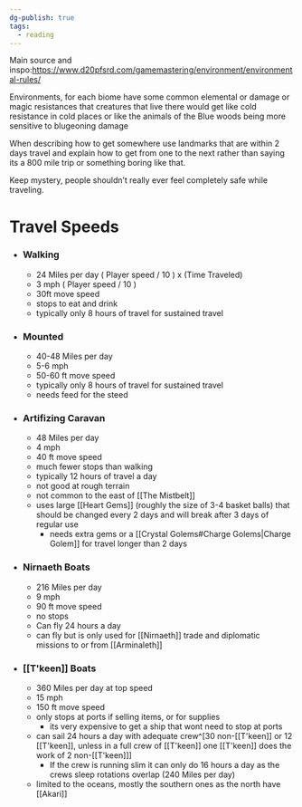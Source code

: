 ```yaml
---
dg-publish: true
tags:
  - reading
---
```

Main source and inspo:https://www.d20pfsrd.com/gamemastering/environment/environmental-rules/


Environments, for each biome have some common elemental or damage or magic resistances that creatures that live there would get like cold resistance in cold places or like the animals of the Blue woods being more sensitive to blugeoning damage

When describing how to get somewhere use landmarks that are within 2 days travel and explain how to get from one to the next rather than saying its a 800 mile trip or something boring like that. 

Keep mystery, people shouldn’t really ever feel completely safe while traveling.
# Travel Speeds
- ### Walking 
	- 24 Miles per day ( Player speed / 10 ) x (Time Traveled)
	- 3 mph ( Player speed / 10 )
	- 30ft move speed
	- stops to eat and drink 
	- typically only 8 hours of travel for sustained travel
- ### Mounted 
	- 40-48 Miles per day
	- 5-6 mph
	- 50-60 ft move speed
	- typically only 8 hours of travel for sustained travel
	- needs feed for the steed
- ### Artifizing Caravan
	- 48 Miles per day
	- 4 mph
	- 40 ft move speed
	- much fewer stops than walking
	- typically 12 hours of travel a day
	- not good at rough terrain
	- not common to the east of [[The Mistbelt]]
	- uses large [[Heart Gems]] (roughly the size of 3-4 basket balls) that should be changed every 2 days and will break after 3 days of regular use 
		- needs extra gems or a [[Crystal Golems#Charge Golems|Charge Golem]] for travel longer than 2 days
- ### Nirnaeth Boats
	- 216 Miles per day
	- 9 mph
	- 90 ft move speed
	- no stops
	- Can fly 24 hours a day
	- can fly but is only used for [[Nirnaeth]] trade and diplomatic missions to or from [[Arminaleth]]
- ### [[T'keen]] Boats
	- 360 Miles per day at top speed 
	- 15 mph
	- 150 ft move speed
	- only stops at ports if selling items, or for supplies
		- its very expensive to get a ship that wont need to stop at ports 
	- can sail 24 hours a day with adequate crew^[30 non-[[T'keen]] or 12 [[T'keen]], unless in a full crew of [[T'keen]] one [[T'keen]] does the work of 2 non-[[T'keen]]]
		- If the crew is running slim it can only do 16 hours a day as the crews sleep rotations overlap (240 Miles per day)
	- limited to the oceans, mostly the southern ones as the north have [[Akari]]